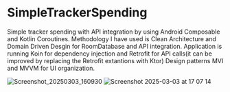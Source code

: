 # SimpleTrackerSpending

Simple tracker spending with API integration by using Android Composable and Kotlin Coroutines.
Methodology I have used is Clean Architecture and Domain Driven Desgin for RoomDatabase and API integration. 
Application is running Koin for dependency injection and Retrofit for API calls(it can be improved by replacing the Retrofit extantions with Ktor)
Design patterns MVI and MVVM for UI organization.


![Screenshot_20250303_160930](https://github.com/user-attachments/assets/a9fa372a-ebc6-4a4f-bb96-6307ff18ded9)
![Screenshot 2025-03-03 at 17 07 14](https://github.com/user-attachments/assets/8104f0d2-4b88-4f3e-bef6-3aae478cceba)
